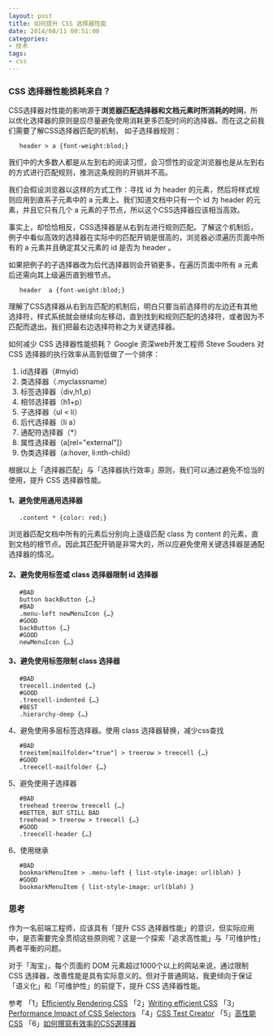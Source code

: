 ```yaml
---
layout: post
title: 如何提升 CSS 选择器性能
date: 2014/08/11 00:51:00
categories: 
- 技术
tags: 
- css
---
```


### CSS 选择器性能损耗来自？

CSS选择器对性能的影响源于**浏览器匹配选择器和文档元素时所消耗的时间**，所以优化选择器的原则是应尽量避免使用消耗更多匹配时间的选择器。而在这之前我们需要了解CSS选择器匹配的机制， 如子选择器规则：
```
   header > a {font-weight:blod;}
```

我们中的大多数人都是从左到右的阅读习惯，会习惯性的设定浏览器也是从左到右的方式进行匹配规则，推测这条规则的开销并不高。

我们会假设浏览器以这样的方式工作：寻找 id 为 header 的元素，然后将样式规则应用到直系子元素中的 a 元素上。我们知道文档中只有一个 id 为 header 的元素，并且它只有几个 a 元素的子节点，所以这个CSS选择器应该相当高效。

事实上，却恰恰相反，CSS选择器是从右到左进行规则匹配。了解这个机制后，例子中看似高效的选择器在实际中的匹配开销是很高的，浏览器必须遍历页面中所有的 a 元素并且确定其父元素的 id 是否为 header 。

如果把例子的子选择器改为后代选择器则会开销更多，在遍历页面中所有 a 元素后还需向其上级遍历直到根节点。
```
   header  a {font-weight:blod;}
```   

理解了CSS选择器从右到左匹配的机制后，明白只要当前选择符的左边还有其他选择符，样式系统就会继续向左移动，直到找到和规则匹配的选择符，或者因为不匹配而退出。我们把最右边选择符称之为关键选择器。

如何减少 CSS 选择器性能损耗？ Google 资深web开发工程师 Steve Souders 对 CSS 选择器的执行效率从高到低做了一个排序：

1.  id选择器（#myid）
2.  类选择器（.myclassname）
3.  标签选择器（div,h1,p）
4.  相邻选择器（h1+p）
5.  子选择器（ul < li）
6.  后代选择器（li a）
7.  通配符选择器（*）
8.  属性选择器（a[rel="external"]）
9.  伪类选择器（a:hover, li:nth-child）

根据以上「选择器匹配」与「选择器执行效率」原则，我们可以通过避免不恰当的使用，提升 CSS 选择器性能。

#### 1、避免使用通用选择器
```
   .content * {color: red;}
```

浏览器匹配文档中所有的元素后分别向上逐级匹配 class 为 content 的元素，直到文档的根节点。因此其匹配开销是非常大的，所以应避免使用关键选择器是通配选择器的情况。

#### 2、避免使用标签或 class 选择器限制 id 选择器
```
   #BAD
   button backButton {…}
   #BAD
   .menu-left newMenuIcon {…}
   #GOOD
   backButton {…}
   #GOOD
   newMenuIcon {…}
```   
#### 3、避免使用标签限制 class 选择器
```
   #BAD
   treecell.indented {…}
   #GOOD
   .treecell-indented {…}
   #BEST
   .hierarchy-deep {…}
```

4、避免使用多层标签选择器。使用 class 选择器替换，减少css查找
```
   #BAD
   treeitem[mailfolder="true"] > treerow > treecell {…}
   #GOOD
   .treecell-mailfolder {…}
```   

5、避免使用子选择器
```
   #BAD
   treehead treerow treecell {…}
   #BETTER, BUT STILL BAD 
   treehead > treerow > treecell {…}
   #GOOD
   .treecell-header {…}
```

6、使用继承
```
   #BAD 
   bookmarkMenuItem > .menu-left { list-style-image: url(blah) }
   #GOOD
   bookmarkMenuItem { list-style-image: url(blah) }
```

### 思考

作为一名前端工程师，应该具有「提升 CSS 选择器性能」的意识，但实际应用中，是否需要完全贯彻这些原则呢？这是一个探索「追求高性能」与「可维护性」两者平衡的问题。

对于「淘宝」，每个页面的 DOM 元素超过1000个以上的网站来说，通过限制 CSS 选择器，改善性能是具有实际意义的。但对于普通网站，我更倾向于保证「语义化」和「可维护性」的前提下，提升 CSS 选择器性能。

参考 「1」[Efficiently Rendering CSS][1] 「2」[Writing efficient CSS][2] 「3」[Performance Impact of CSS Selectors][3] 「4」[CSS Test Creator][4] 「5」[高性能CSS][5] 「6」[如何撰寫有效率的CSS選擇器][6]

[1]: http://css-tricks.com/efficiently-rendering-css/

[2]: https://developer.mozilla.org/en-US/docs/Web/Guide/CSS/Writing_efficient_CSS?redirectlocale=en-US&redirectslug=Writing_Efficient_CSS

[3]: http://www.stevesouders.com/blog/2009/03/10/performance-impact-of-css-selectors/

[4]: http://stevesouders.com/efws/css-selectors/csscreate.php?n=1000&sel=div+div+div+div+div+div+a&body=background%3A+%23CFD&ne=1000

[5]: http://www.alloyteam.com/2012/10/high-performance-css/

[6]: http://www.mrmu.com.tw/2011/10/11/writing-efficient-css-selectors/
